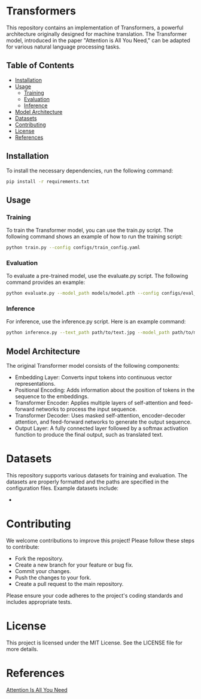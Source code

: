 # Transformers

This repository contains an implementation of Transformers, a powerful architecture originally designed for machine translation. The Transformer model, introduced in the paper "Attention is All You Need," can be adapted for various natural language processing tasks.

## Table of Contents

- [Installation](#installation)
- [Usage](#usage)
  - [Training](#training)
  - [Evaluation](#evaluation)
  - [Inference](#inference)
- [Model Architecture](#model-architecture)
- [Datasets](#datasets)
- [Contributing](#contributing)
- [License](#license)
- [References](#references)

## Installation

To install the necessary dependencies, run the following command:

```bash
pip install -r requirements.txt
```

## Usage

### Training
To train the Transformer model, you can use the train.py script. The following command shows an example of how to run the training script:

```bash
python train.py --config configs/train_config.yaml
```

### Evaluation
To evaluate a pre-trained model, use the evaluate.py script. The following command provides an example:

```bash
python evaluate.py --model_path models/model.pth --config configs/eval_config.yaml
```

### Inference
For inference, use the inference.py script. Here is an example command:

```bash
python inference.py --text_path path/to/text.jpg --model_path path/to/model.pth --config configs/inference_config.yaml
```

## Model Architecture
The original Transformer model consists of the following components:

- Embedding Layer: Converts input tokens into continuous vector representations.
- Positional Encoding: Adds information about the position of tokens in the sequence to the embeddings.
- Transformer Encoder: Applies multiple layers of self-attention and feed-forward networks to process the input sequence.
- Transformer Decoder: Uses masked self-attention, encoder-decoder attention, and feed-forward networks to generate the output sequence.
- Output Layer: A fully connected layer followed by a softmax activation function to produce the final output, such as translated text.

# Datasets
This repository supports various datasets for training and evaluation. The datasets are properly formatted and the paths are specified in the configuration files. Example datasets include:

- 

# Contributing
We welcome contributions to improve this project! Please follow these steps to contribute:

- Fork the repository.
- Create a new branch for your feature or bug fix.
- Commit your changes.
- Push the changes to your fork.
- Create a pull request to the main repository.

Please ensure your code adheres to the project's coding standards and includes appropriate tests.

# License
This project is licensed under the MIT License. See the LICENSE file for more details.

# References
[Attention Is All You Need](https://arxiv.org/abs/1706.03762)